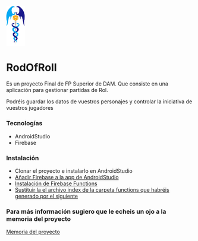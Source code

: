  <img src="caduceo.JPG" width="10%" height="10%"></img>
<h1> RodOfRoll </h1>
<p>Es un proyecto Final de FP Superior de DAM. Que consiste en una aplicación para gestionar partidas de Rol.</p>
<p>Podréis guardar los datos de vuestros personajes y controlar la iniciativa de vuestros jugadores</p>
<h3>Tecnologías</h3>
<ul>
  <li>AndroidStudio</li>
  <li>Firebase</li>
</ul>

<h3>Instalación</h3>
<ul>
  <li>Clonar el proyecto e instalarlo en AndroidStudio</li>
  <li><a href=https://firebase.google.com/docs/android/setup?hl=es>Añadir Firebase a la app de AndroidStudio</a></li>
  <li><a href="https://firebase.google.com/docs/functions/get-started?hl=es">Instalación de Firebase Functions</a></li>	
  <li><a href="index.js">Sustituir la el archivo index de la carpeta functions que habréis generado  por el siguiente</a></li>	
</ul>
  
	
<h3>Para más información sugiero que le echeis un ojo a la memoria del proyecto</h3>
 <a href="MemoriaDelProyecto.pdf">Memoria del proyecto</a>
 


	

